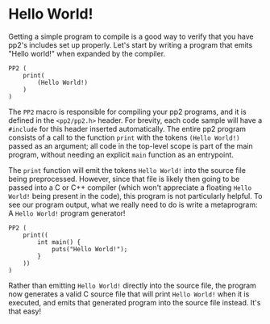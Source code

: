 # Hello World!

Getting a simple program to compile is a good way to verify that you have pp2's includes set up properly. Let's start by writing a program that emits "Hello world!" when expanded by the compiler.

```{livecode}
PP2 (
    print(
        (Hello World!)
    )
)
```

The `PP2` macro is responsible for compiling your pp2 programs, and it is defined in the `<pp2/pp2.h>` header. For brevity, each code sample will have a `#include` for this header inserted automatically.
The entire pp2 program consists of a call to the function `print` with the tokens `(Hello World!)` passed as an argument; all code in the top-level scope is part of the main program, without needing an explicit `main` function as an entrypoint.

The `print` function will emit the tokens `Hello World!` into the source file being preprocessed. However, since that file is likely then going to be passed into a C or C++ compiler (which won't appreciate a floating ``Hello World!`` being present in the code), this program is not particularly helpful.
To see our program output, what we really need to do is write a metaprogram: A `Hello World!` program generator!

```{livecode}
PP2 (
    print((
        int main() {
            puts("Hello World!");
        }
    ))
)
```

Rather than emitting `Hello World!` directly into the source file, the program now generates a valid C source file that will print `Hello World!` when it is executed, and emits that generated program into the source file instead. It's that easy!